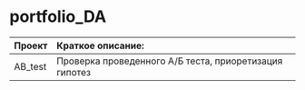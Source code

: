 # portfolio_DA
|Проект|Краткое описание:|
|:--|:--|
|AB_test |Проверка проведенного А/Б теста, приоретизация гипотез|
